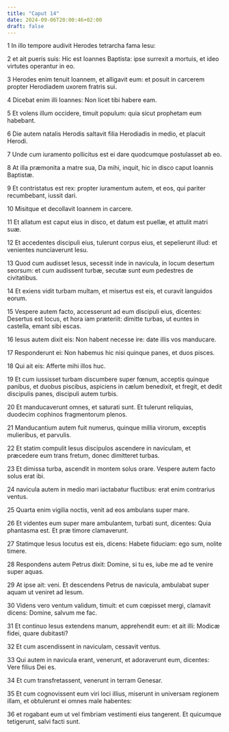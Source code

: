 ```yaml
---
title: "Caput 14"
date: 2024-09-06T20:00:46+02:00
draft: false
---
```



1 In illo tempore audivit Herodes tetrarcha fama Iesu:

2 et ait pueris suis: Hic est Ioannes Baptista: ipse surrexit a mortuis, et ideo virtutes operantur in eo.

3 Herodes enim tenuit Ioannem, et alligavit eum: et posuit in carcerem propter Herodiadem uxorem fratris sui.

4 Dicebat enim illi Ioannes: Non licet tibi habere eam.

5 Et volens illum occidere, timuit populum: quia sicut prophetam eum habebant.

6 Die autem natalis Herodis saltavit filia Herodiadis in medio, et placuit Herodi.

7 Unde cum iuramento pollicitus est ei dare quodcumque postulasset ab eo.

8 At illa præmonita a matre sua, Da mihi, inquit, hic in disco caput Ioannis Baptistæ.

9 Et contristatus est rex: propter iuramentum autem, et eos, qui pariter recumbebant, iussit dari.

10 Misitque et decollavit Ioannem in carcere.

11 Et allatum est caput eius in disco, et datum est puellæ, et attulit matri suæ.

12 Et accedentes discipuli eius, tulerunt corpus eius, et sepelierunt illud: et venientes nunciaverunt Iesu.

13 Quod cum audisset Iesus, secessit inde in navicula, in locum desertum seorsum: et cum audissent turbæ, secutæ sunt eum pedestres de civitatibus.

14 Et exiens vidit turbam multam, et misertus est eis, et curavit languidos eorum.

15 Vespere autem facto, accesserunt ad eum discipuli eius, dicentes: Desertus est locus, et hora iam præteriit: dimitte turbas, ut euntes in castella, emant sibi escas.

16 Iesus autem dixit eis: Non habent necesse ire: date illis vos manducare.

17 Responderunt ei: Non habemus hic nisi quinque panes, et duos pisces.

18 Qui ait eis: Afferte mihi illos huc.

19 Et cum iussisset turbam discumbere super fœnum, acceptis quinque panibus, et duobus piscibus, aspiciens in cælum benedixit, et fregit, et dedit discipulis panes, discipuli autem turbis.

20 Et manducaverunt omnes, et saturati sunt. Et tulerunt reliquias, duodecim cophinos fragmentorum plenos.

21 Manducantium autem fuit numerus, quinque millia virorum, exceptis mulieribus, et parvulis.

22 Et statim compulit Iesus discipulos ascendere in naviculam, et præcedere eum trans fretum, donec dimitteret turbas.

23 Et dimissa turba, ascendit in montem solus orare. Vespere autem facto solus erat ibi.

24 navicula autem in medio mari iactabatur fluctibus: erat enim contrarius ventus.

25 Quarta enim vigilia noctis, venit ad eos ambulans super mare.

26 Et videntes eum super mare ambulantem, turbati sunt, dicentes: Quia phantasma est. Et præ timore clamaverunt.

27 Statimque Iesus locutus est eis, dicens: Habete fiduciam: ego sum, nolite timere.

28 Respondens autem Petrus dixit: Domine, si tu es, iube me ad te venire super aquas.

29 At ipse ait: veni. Et descendens Petrus de navicula, ambulabat super aquam ut veniret ad Iesum.

30 Videns vero ventum validum, timuit: et cum cœpisset mergi, clamavit dicens: Domine, salvum me fac.

31 Et continuo Iesus extendens manum, apprehendit eum: et ait illi: Modicæ fidei, quare dubitasti?

32 Et cum ascendissent in naviculam, cessavit ventus.

33 Qui autem in navicula erant, venerunt, et adoraverunt eum, dicentes: Vere filius Dei es.

34 Et cum transfretassent, venerunt in terram Genesar.

35 Et cum cognovissent eum viri loci illius, miserunt in universam regionem illam, et obtulerunt ei omnes male habentes:

36 et rogabant eum ut vel fimbriam vestimenti eius tangerent. Et quicumque tetigerunt, salvi facti sunt.

